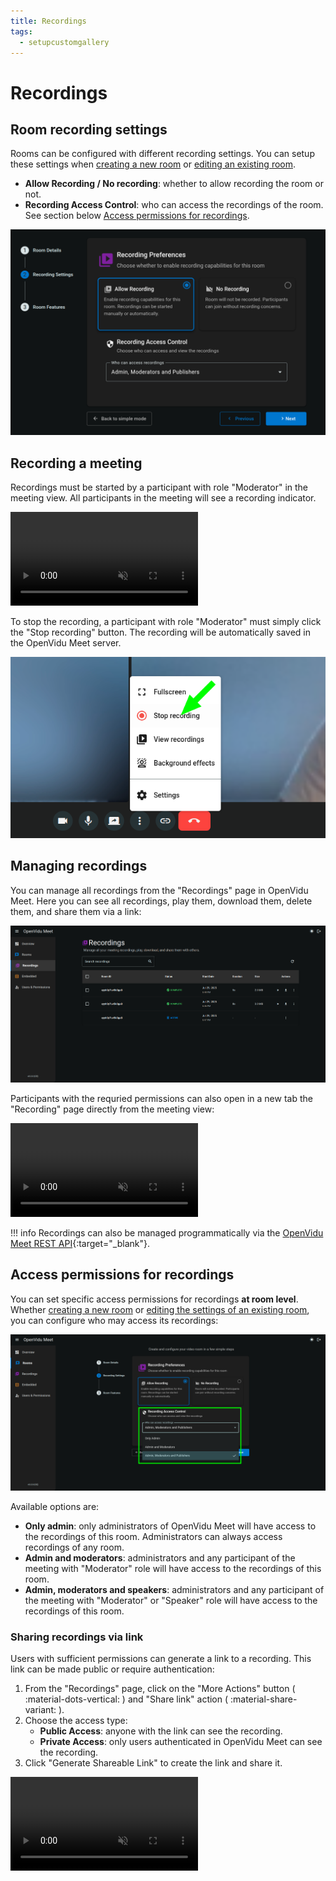 ```yaml
---
title: Recordings
tags:
  - setupcustomgallery
---
```


# Recordings

## Room recording settings

Rooms can be configured with different recording settings. You can setup these settings when [creating a new room](./rooms-and-meetings.md#creating-a-room) or [editing an existing room](./rooms-and-meetings.md#editing-a-room).

- **Allow Recording / No recording**: whether to allow recording the room or not.
- **Recording Access Control**: who can access the recordings of the room. See section below [Access permissions for recordings](#access-permissions-for-recordings).

<a class="glightbox" href="../../../assets/images/meet/recordings/room-recording-settings.png" data-type="image" data-desc-position="bottom" data-gallery="gallery1"><img src="../../../assets/images/meet/recordings/room-recording-settings.png" loading="lazy" class="control-height"/></a>

## Recording a meeting

Recordings must be started by a participant with role "Moderator" in the meeting view. All participants in the meeting will see a recording indicator.

<a class="glightbox" href="../../../assets/videos/meet/start-recording.mp4" data-type="video" data-desc-position="bottom" data-gallery="gallery2"><video class="round-corners" src="../../../assets/videos/meet/start-recording.mp4" loading="lazy" defer muted playsinline autoplay loop async></video></a>

To stop the recording, a participant with role "Moderator" must simply click the "Stop recording" button. The recording will be automatically saved in the OpenVidu Meet server.

<a class="glightbox" href="../../../assets/images/meet/recordings/stop-recording.png" data-type="image" data-desc-position="bottom" data-gallery="gallery3"><img src="../../../assets/images/meet/recordings/stop-recording.png" loading="lazy"/></a>

## Managing recordings

You can manage all recordings from the "Recordings" page in OpenVidu Meet. Here you can see all recordings, play them, download them, delete them, and share them via a link:

<a class="glightbox" href="../../../assets/images/meet/recordings/recording-page.png" data-type="image" data-desc-position="bottom" data-gallery="gallery4"><img src="../../../assets/images/meet/recordings/recording-page.png" loading="lazy"/></a>

Participants with the requried permissions can also open in a new tab the "Recording" page directly from the meeting view:

<a class="glightbox" href="../../../assets/videos/meet/recording-while-meeting.mp4" data-type="video" data-desc-position="bottom" data-gallery="gallery5"><video class="round-corners" src="../../../assets/videos/meet/recording-while-meeting.mp4" defer muted playsinline autoplay loop async></video></a>

!!! info
    Recordings can also be managed programmatically via the [OpenVidu Meet REST API](../../assets/htmls/rest-api.html#/operations/getRecordings){:target="_blank"}.

## Access permissions for recordings

You can set specific access permissions for recordings **at room level**. Whether [creating a new room](./rooms-and-meetings.md#creating-a-room) or [editing the settings of an existing room](./rooms-and-meetings.md#editing-a-room), you can configure who may access its recordings:

<a class="glightbox" href="../../../assets/images/meet/recordings/recording-access-control.png" data-type="image" data-desc-position="bottom" data-gallery="gallery6"><img src="../../../assets/images/meet/recordings/recording-access-control.png" loading="lazy"/></a>

Available options are:

- **Only admin**: only administrators of OpenVidu Meet will have access to the recordings of this room. Administrators can always access recordings of any room.
- **Admin and moderators**: administrators and any participant of the meeting with "Moderator" role will have access to the recordings of this room.
- **Admin, moderators and speakers**: administrators and any participant of the meeting with "Moderator" or "Speaker" role will have access to the recordings of this room.

### Sharing recordings via link

Users with sufficient permissions can generate a link to a recording. This link can be made public or require authentication:

1. From the "Recordings" page, click on the "More Actions" button ( :material-dots-vertical: ) and "Share link" action ( :material-share-variant: ).
2. Choose the access type:
      - **Public Access**: anyone with the link can see the recording.
      - **Private Access**: only users authenticated in OpenVidu Meet can see the recording.
3. Click "Generate Shareable Link" to create the link and share it.

<a class="glightbox" href="../../../assets/videos/meet/meet-recording-share-dark.mp4" data-type="video" data-desc-position="bottom" data-gallery="gallery7"><video class="round-corners" src="../../../assets/videos/meet/meet-recording-share-dark.mp4" defer muted playsinline autoplay loop async></video></a>
